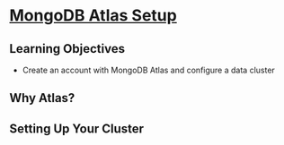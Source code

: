 # [MongoDB Atlas Setup](https://login.codingdojo.com/m/754/16738/124731)

## Learning Objectives

- Create an account with MongoDB Atlas and configure a data cluster

## Why Atlas?


## Setting Up Your Cluster